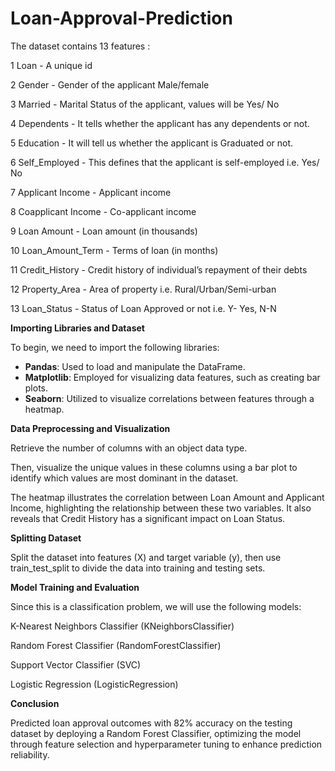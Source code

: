 # Loan-Approval-Prediction

The dataset contains 13 features : 

1	Loan - A unique id 

2	Gender - Gender of the applicant Male/female

3	Married	- Marital Status of the applicant, values will be Yes/ No

4	Dependents - It tells whether the applicant has any dependents or not.

5	Education	- It will tell us whether the applicant is Graduated or not.

6	Self_Employed -	This defines that the applicant is self-employed i.e. Yes/ No

7	Applicant Income -	Applicant income

8	Coapplicant Income	- Co-applicant income

9	Loan Amount	- Loan amount (in thousands)

10	Loan_Amount_Term -	Terms of loan (in months)

11	Credit_History -	Credit history of individual’s repayment of their debts

12	Property_Area -	Area of property i.e. Rural/Urban/Semi-urban 

13	Loan_Status -	Status of Loan Approved or not i.e. Y- Yes, N-N


**Importing Libraries and Dataset**

To begin, we need to import the following libraries:

- **Pandas**: Used to load and manipulate the DataFrame.
- **Matplotlib**: Employed for visualizing data features, such as creating bar plots.
- **Seaborn**: Utilized to visualize correlations between features through a heatmap.

**Data Preprocessing and Visualization**

Retrieve the number of columns with an object data type. 

Then, visualize the unique values in these columns using a bar plot to identify which values are most dominant in the dataset.

The heatmap illustrates the correlation between Loan Amount and Applicant Income, highlighting the relationship between these two variables. It also reveals that Credit History has a significant impact on Loan Status.

**Splitting Dataset**

Split the dataset into features (X) and target variable (y), then use train_test_split to divide the data into training and testing sets.

**Model Training and Evaluation**


Since this is a classification problem, we will use the following models:

K-Nearest Neighbors Classifier (KNeighborsClassifier)

Random Forest Classifier (RandomForestClassifier)

Support Vector Classifier (SVC)

Logistic Regression (LogisticRegression)

**Conclusion**

Predicted loan approval outcomes with 82% accuracy on the testing dataset by deploying a Random Forest Classifier, optimizing the model through feature selection and hyperparameter tuning to enhance prediction reliability.
